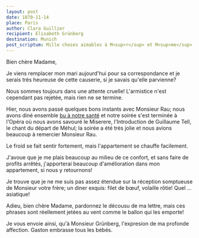 ```yaml
---
layout: post
date: 1870-11-14
place: Paris
author: Clara Guillier
recipient: Elisabeth Grünberg
destination: Munich
post_scriptum: Mille choses aimables à M<sup>r</sup> et M<sup>me</sup>  Kunst.
---
```


Bien chère Madame,

Je viens remplacer mon mari aujourd'hui pour sa correspondance et je serais
très heureuse de cette causerie, si je savais qu'elle parvienne?

Nous sommes toujours dans une attente cruelle! L'armistice n'est cependant pas
rejetée, mais rien ne se termine.

Hier, nous avons passé quelques bons instants avec Monsieur Rau; nous avons
diné ensemble <ins class="straight">bu à notre santé</ins> et notre soirée
s'est terminée à l'Opéra où nous avons savouré le Miserere, l'Introduction de
Guillaume Tell, le chant du départ de Méhul; la soirée a été très jolie et nous
avions beaucoup à remercier Monsieur Rau.

Le froid se fait sentir fortement, mais l'appartement se chauffe facilement.

J'avoue que je me plais beaucoup au milieu de ce confort, et sans faire de
profits arrêtés, j'apporterai beaucoup d'amélioration dans mon appartement, si
nous y retournons!

Je trouve que je ne me suis pas assez étendue sur la réception somptueuse de
Monsieur votre frère; un diner exquis: filet de bœuf, volaille rôtie! Quel ...
asiatique!

Adieu, bien chère Madame, pardonnez le décousu de ma lettre, mais ces phrases
sont réellement jetées au vent comme le ballon qui les emporte!

Je vous envoie ainsi, qu'à Monsieur Grünberg, l'expresion de ma profonde
affection. Gaston embrasse tous les bébés.

